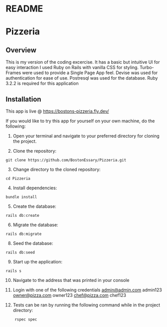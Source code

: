 # README

# Pizzeria 

## Overview

This is my version of the coding excercise. It has a basic but intuitive UI for easy interaction I used Ruby on Rails with vanilla CSS for styling.  Turbo-Frames were used to provide a Single Page App feel.
Devise was used for authentication for ease of use.
Postresql was used for the database.
Ruby 3.2.2 is required for this application


## Installation
This app is live @ https://bostons-pizzeria.fly.dev/

If you would like to try this app for yourself on your own machine, do the following:
1. Open your terminal and navigate to your preferred directory for cloning the project.

2. Clone the repository:
```shell
git clone https://github.com/BostonEssary/Pizzeria.git
```

3. Change directory to the cloned repository:
```shell
cd Pizzeria
```

4. Install dependencies:
```shell
bundle install
```

5. Create the database:
```shell
rails db:create
```

6. Migrate the database:
```shell
rails db:migrate
```

8. Seed the database:
```shell
rails db:seed
```

9. Start up the application:
```shell
rails s
```

10. Navigate to the address that was printed in your console

11. Login with one of the following credentials
    admin@admin.com admin123
    owner@pizza.com owner123
    chef@pizza.com chef123

12. Tests can be ran by running the following command while in the project directory:
```shell
    rspec spec
```
